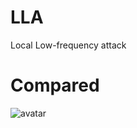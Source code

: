 # LLA
Local Low-frequency attack

# Compared
![avatar](https://s3.bmp.ovh/imgs/2021/11/5612c130ea4f8dc9.jpg)
